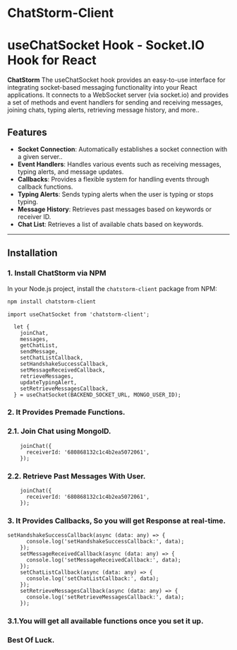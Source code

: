 
# ChatStorm-Client

# useChatSocket Hook - Socket.IO Hook for React

**ChatStorm** The useChatSocket hook provides an easy-to-use interface for integrating socket-based messaging functionality into your React applications. It connects to a WebSocket server (via socket.io) and provides a set of methods and event handlers for sending and receiving messages, joining chats, typing alerts, retrieving message history, and more..

## Features
- **Socket Connection**: Automatically establishes a socket connection with a given server..
- **Event Handlers**: Handles various events such as receiving messages, typing alerts, and message updates.
- **Callbacks**:  Provides a flexible system for handling events through callback functions.
- **Typing Alerts**: Sends typing alerts when the user is typing or stops typing.
- **Message History**: Retrieves past messages based on keywords or receiver ID.
- **Chat List**: Retrieves a list of available chats based on keywords.

---

## Installation

### 1. Install ChatStorm via NPM

In your Node.js project, install the `chatstorm-client` package from NPM:

```bash
npm install chatstorm-client
```

```
import useChatSocket from 'chatstorm-client';

```

```
  let {
    joinChat,
    messages,
    getChatList,
    sendMessage,
    setChatListCallback,
    setHandshakeSuccessCallback,
    setMessageReceivedCallback,
    retrieveMessages,
    updateTypingAlert,
    setRetrieveMessagesCallback,
  } = useChatSocket(BACKEND_SOCKET_URL, MONGO_USER_ID);
```

### 2. It Provides Premade Functions.

### 2.1. Join Chat using MongoID.

```
    joinChat({
      receiverId: '680868132c1c4b2ea5072061',
    });
```

### 2.2. Retrieve  Past Messages With User.

```
    joinChat({
      receiverId: '680868132c1c4b2ea5072061',
    });
```

### 3. It Provides Callbacks, So you will get Response at real-time.

```
setHandshakeSuccessCallback(async (data: any) => {
      console.log('setHandshakeSuccessCallback:', data);
    });
    setMessageReceivedCallback(async (data: any) => {
      console.log('setMessageReceivedCallback:', data);
    });
    setChatListCallback(async (data: any) => {
      console.log('setChatListCallback:', data);
    });
    setRetrieveMessagesCallback(async (data: any) => {
      console.log('setRetrieveMessagesCallback:', data);
    });
```



### 3.1.You will get all available functions once you set it up.



###  Best Of Luck.
